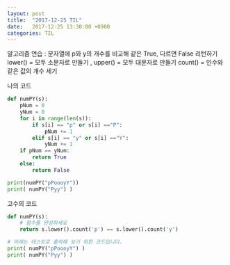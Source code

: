 ```yaml
---
layout: post
title:  "2017-12-25 TIL"
date:   2017-12-25 13:30:00 +0900
categories: TIL
---
```


알고리즘 연습 : 문자열에 p와 y의 개수를 비교해 같은 True, 다르면 False 리턴하기
lower() = 모두 소문자로 만들기 , upper() = 모두 대문자로 만들기
count() = 인수와 같은 값의 개수 세기

나의 코드 

```python
def numPY(s):
    pNum = 0
    yNum = 0
    for i in range(len(s)):
        if s[i] == "p" or s[i] =="P":
            pNum += 1
        elif s[i] == "y" or s[i] =="Y":
            yNum += 1
    if pNum == yNum:
        return True
    else:
        return False

print(numPY("pPoooyY"))
print( numPY("Pyy") )
```

고수의 코드

```python
def numPY(s):
    # 함수를 완성하세요
    return s.lower().count('p') == s.lower().count('y')

# 아래는 테스트로 출력해 보기 위한 코드입니다.
print( numPY("pPoooyY") )
print( numPY("Pyy") )
```